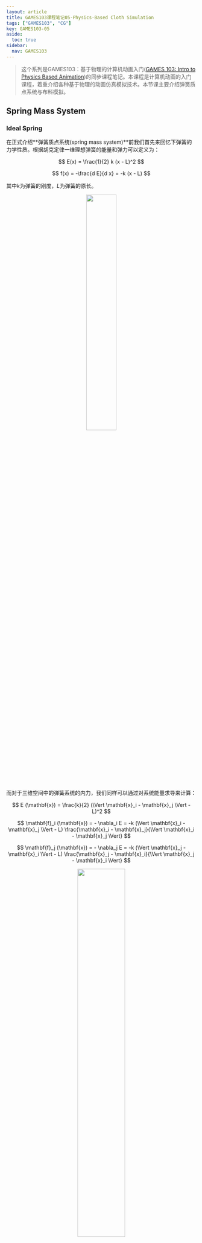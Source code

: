 ```yaml
---
layout: article
title: GAMES103课程笔记05-Physics-Based Cloth Simulation
tags: ["GAMES103", "CG"]
key: GAMES103-05
aside:
  toc: true
sidebar:
  nav: GAMES103
---
```


> 这个系列是GAMES103：基于物理的计算机动画入门([GAMES 103: Intro to Physics Based Animation](http://games-cn.org/games103/))的同步课程笔记。本课程是计算机动画的入门课程，着重介绍各种基于物理的动画仿真模拟技术。本节课主要介绍弹簧质点系统与布料模拟。
<!--more-->

## Spring Mass System

### Ideal Spring

在正式介绍**弹簧质点系统(spring mass system)**前我们首先来回忆下弹簧的力学性质。根据胡克定律一维理想弹簧的能量和弹力可以定义为：

$$
E(x) = \frac{1}{2} k (x - L)^2
$$

$$
f(x) = -\frac{d E}{d x} = -k (x - L)
$$

其中$k$为弹簧的刚度，$L$为弹簧的原长。

<div align=center>
<img src="https://i.imgur.com/925hRUJ.png" width="40%">
</div>

而对于三维空间中的弹簧系统的内力，我们同样可以通过对系统能量求导来计算：

$$
E (\mathbf{x}) = \frac{k}{2} (\Vert \mathbf{x}_i - \mathbf{x}_j \Vert - L)^2
$$

$$
\mathbf{f}_i (\mathbf{x}) = - \nabla_i E = -k (\Vert \mathbf{x}_i - \mathbf{x}_j \Vert - L) \frac{\mathbf{x}_i - \mathbf{x}_j}{\Vert \mathbf{x}_i - \mathbf{x}_j \Vert}
$$

$$
\mathbf{f}_j (\mathbf{x}) = - \nabla_j E = -k (\Vert \mathbf{x}_j - \mathbf{x}_i \Vert - L) \frac{\mathbf{x}_j - \mathbf{x}_i}{\Vert \mathbf{x}_j - \mathbf{x}_i \Vert}
$$

<div align=center>
<img src="https://i.imgur.com/UfPLCdi.png" width="50%">
</div>

而当系统包含多个弹簧时，系统总能量等于单个弹簧的能量之和，每个点受到的弹力等于与它相连的所有弹簧内力之和：

$$
E = \sum_j \frac{k}{2} (\Vert \mathbf{x}_i - \mathbf{x}_j \Vert - L_j)^2
$$

$$
\mathbf{f}_i (\mathbf{x}) = - \nabla_i E = \sum_j -k (\Vert \mathbf{x}_i - \mathbf{x}_j \Vert - L_j) \frac{\mathbf{x}_i - \mathbf{x}_j}{\Vert \mathbf{x}_i - \mathbf{x}_j \Vert}
$$

<div align=center>
<img src="https://i.imgur.com/p4tnDsG.png" width="30%">
</div>

### Representation

使用弹簧质点系统进行布料仿真时我们需要将布料转化为弹簧构成的网络。除了要在规则的节点之间添加水平和竖直方向的弹簧外我们还需要**对角线方向(diagonal)**以及**弯曲(bending)**弹簧来抵抗布料在不同方向的拉伸和翻折，一些结构化的弹簧网络可参考下图：

<div align=center>
<img src="https://i.imgur.com/W41XsQ4.png" width="70%">
</div>

除了结构化弹簧网格外我们也可以直接使用模型的三角网格来作为弹簧系统。在这种情况下弹簧网络往往是非结构化的，同时还要在网格的内部边上添加对角的弯曲弹簧以抵抗弯曲：

<div align=center>
<img src="https://i.imgur.com/mMtQ4pS.png" width="70%">
</div>

接下来的问题是如何来表示和存储弹簧网络。最直接的想法是使用列表来存储模型的顶点和三角形，然后每个三角形的三条边分别对应三根弹簧。但这种做法的缺陷在于三角网格内部的边会被重复计算，而且没有办法直接表示三角网格内的弯曲弹簧。

<div align=center>
<img src="https://i.imgur.com/FVM1hjw.png" width="80%">
</div>

因此我们需要对三角形的列表进行一些处理：首先将每个三角形用一个三元组来表示，其中前两位表示三角形的两个顶点最后一位为三角形的编号；然后我们对所有的三元组进行排序，这样同一条边对应的不同三角形会排在相邻的位置上；最后把重复的边删除掉就可以得到网格上的所有弹簧。而在删除重复边的过程中我们已经得到了网格内部的边，我们可以利用这些重复的边来构造内部的弯曲弹簧。

<div align=center>
<img src="https://i.imgur.com/2MFqF0Z.png" width="80%">
</div>

### Explicit Integration

有了弹簧网络后我们就可以利用质点动力学的方法来实现布料的仿真，整个系统的计算过程如下：

<div align=center>
<img src="https://i.imgur.com/JiCi1Re.png" width="80%">
</div>

按照上式更新质点速度和位置的方法称为**显式积分(explicit integration)**。显式积分的主要缺陷在于在积分过程中系统的能量可能会发散，这种现象也称为数值**不稳定性(numerical instability)**。要提高系统的稳定性通常可以考虑缩减时间步长$\Delta t$，但这样做会降低仿真的效率。因此现代计算机模拟中一般不会使用显式积分的方式。

### Implicit Integration

和显式积分相比**隐式积分(implicit integration)**具有更好的数值稳定性。在[Rigid Body Dynamics](/2021/11/18/GAMES103-NOTES-03.html#integration-methods)一节中我们已经介绍过隐式积分的基本概念，对应的积分公式为：

$$
\mathbf{v}^{[1]} = \mathbf{v}^{[0]} + \Delta t \mathbf{M}^{-1} \mathbf{f}^{[1]}
$$

$$
\mathbf{x}^{[1]} = \mathbf{x}^{[0]} + \Delta t \mathbf{v}^{[1]}
$$

通过交换计算顺序，上式也可以等价地表示为：

$$
\mathbf{x}^{[1]} = \mathbf{x}^{[0]} + \Delta t \mathbf{v}^{[0]} + \Delta t^2 \mathbf{M}^{-1} \mathbf{f}^{[1]}
$$

$$
\mathbf{v}^{[1]} = \frac{\mathbf{x}^{[1]} - \mathbf{x}^{[0]}}{\Delta t}
$$

#### Newton-Raphson Method

假设外力$\mathbf{f}$只与质点的位置有关，则隐式积分等价于求解方程：

$$
\mathbf{x}^{[1]} = \mathbf{x}^{[0]} + \Delta t \mathbf{v}^{[0]} + \Delta t^2 \mathbf{M}^{-1} \mathbf{f} (\mathbf{x}^{[1]})
$$

进一步还可以证明它还等价于求解如下定义的优化问题：

$$
\mathbf{x}^{[1]} = \arg \min \frac{1}{2 \Delta t^2} \Vert \mathbf{x} - \mathbf{x}^{[0]} - \Delta t \mathbf{v}^{[0]} \Vert_\mathbf{M} + E(\mathbf{x})
$$

$$
\Vert \mathbf{x} \Vert_\mathbf{M} = \mathbf{x}^T \mathbf{M} \mathbf{x}
$$

证明方法很简单，只需要对优化函数求导并让导数取0即可：

$$
\begin{aligned}
\frac{d F}{d \mathbf{x}} &= \frac{d}{d \mathbf{x}} \frac{1}{2 \Delta t^2} \Vert \mathbf{x} - \mathbf{x}^{[0]} - \Delta t \mathbf{v}^{[0]} \Vert_\mathbf{M} + E(\mathbf{x}) \\
&= \frac{1}{\Delta t^2} \mathbf{M} (\mathbf{x} - \mathbf{x}^{[0]} - \Delta t \mathbf{v}^{[0]}) - \mathbf{f} (\mathbf{x}) \\
&= \mathbf{0}
\end{aligned}
$$

$$
\mathbf{x} - \mathbf{x}^{[0]} - \Delta t \mathbf{v}^{[0]} - \Delta t^2 \mathbf{M}^{-1} \mathbf{f} (\mathbf{x}) = \mathbf{0}
$$

$$
\mathbf{x} = \mathbf{x}^{[0]} + \Delta t \mathbf{v}^{[0]} + \Delta t^2 \mathbf{M}^{-1} \mathbf{f} (\mathbf{x})
$$

因此我们可以将隐式积分转换为求解一个非线性优化问题。求解非线性优化问题的基本方法是**Newton-Raphson迭代(Newton-Raphson method)**，也称为**Newtown metohd**，它的基本思想是对优化目标的梯度进行线性化来计算增量$\Delta \mathbf{x}$，然后不断迭代直到收敛：

<div align=center>
<img src="https://i.imgur.com/LFJVo4W.png" width="60%">
</div>

回到我们的弹簧系统，我们需要计算出$F(\mathbf{x})$的二阶导数：

$$
\frac{d^2 F}{d \mathbf{x}^2} = \frac{1}{\Delta t^2} \mathbf{M} + \mathbf{H}
$$

其中$\mathbf{H}$为弹簧系统的Hessian矩阵：

$$
\mathbf{H} (\mathbf{x}) = 
\sum_{e = \{ i, j \}} 
\begin{bmatrix}
\frac{\partial^2 E}{\partial \mathbf{x}_i^2} & \frac{\partial^2 E}{\partial \mathbf{x}_i \partial \mathbf{x}_j} \\
\frac{\partial^2 E}{\partial \mathbf{x}_i \partial \mathbf{x}_j} & \frac{\partial^2 E}{\partial \mathbf{x}_j^2}
\end{bmatrix}
=
\sum_{e = \{ i, j \}} 
\begin{bmatrix}
\mathbf{H}_e & -\mathbf{H}_e \\
-\mathbf{H}_e & \mathbf{H}_e
\end{bmatrix}
$$

其中，

$$
\mathbf{H}_e = k \frac{\mathbf{x}_{ij} \mathbf{x}_{ij}^T}{\Vert \mathbf{x}_{ij} \Vert^2} + k \bigg(1 - \frac{L}{\Vert \mathbf{x}_{ij} \Vert} \bigg) \bigg(\mathbf{I} - \frac{\mathbf{x}_{ij} \mathbf{x}_{ij}^T}{\Vert \mathbf{x}_{ij} \Vert^2} \bigg)
$$

$$
\mathbf{x}_{ij} = \mathbf{x}_i - \mathbf{x}_j
$$

我们把$F(\mathbf{x})$的梯度和Hessian矩阵带入迭代公式就得到了整个弹簧质点系统的状态更新方法：

<div align=center>
<img src="https://i.imgur.com/m8bXj7n.png" width="80%">
</div>

这样我们只需要通过求解线性方程组就能够实现整个仿真过程。不过需要注意的是Newton-Raphson迭代不能保证一定能收敛到最小值，实际上它只能保证收敛到局部极值，要判断收敛到极大值还是极小值还需要借助$F(\mathbf{x})$的Hessian矩阵：当Hessian矩阵为正定矩阵时为极小值，负定时为极大值：

<div align=center>
<img src="https://i.imgur.com/KGpSxBI.png" width="80%">
</div>

显然我们希望系统的Hessian矩阵永远是正定的，这样我们总能找到最小值点。那么整个优化函数的Hessian矩阵究竟如何呢？我们首先来看一眼$\mathbf{H}_e$矩阵的形式：$\mathbf{H}_e$矩阵可以看成两个矩阵的和，其中第一项是一个半正定矩阵而第二项在弹簧处于压缩的状态时是一个半负定的矩阵：

<div align=center>
<img src="https://i.imgur.com/pYtN1z4.png" width="60%">
</div>

这种形式就导致整个Hessian矩阵在弹簧处于压缩时可能是非正定的：

<div align=center>
<img src="https://i.imgur.com/gfyI5cL.png" width="60%">
</div>

当Hessian矩阵出现非正定的情况时整个系统可能存在多个极小值，从力学角度上来看这表示当弹簧出现压缩时可能会出现多个能量极小值位置，它们都是系统的可行解：

<div align=center>
<img src="https://i.imgur.com/iDTv9QM.png" width="70%">
</div>

如果要保证Hessian矩阵在求解时是正定的，一般可以考虑减小时间步长$\Delta t$或者在出现压缩时丢掉$\mathbf{H}_e$矩阵的第二项。

<div align=center>
<img src="https://i.imgur.com/S01uVc7.png" width="70%">
</div>

#### Jacobi Method

最后我们来考虑如何求解线性方程组$\mathbf{A} \Delta \mathbf{x} = \mathbf{b}$，最基本的解法是**Jacobi迭代(Jacobi method)**：

<div align=center>
<img src="https://i.imgur.com/uV1lh69.png" width="70%">
</div>

<div align=center>
<img src="https://i.imgur.com/rmrDvJ0.png" width="70%">
</div>

除此之外也可以使用一些直接解法或是其它的迭代解法来进行计算：

<div align=center>
<img src="https://i.imgur.com/8jtICTD.png" width="70%">
</div>

## Bending and Locking Issues

### The Bending Spring Issue

使用弹簧质点系统进行仿真时的一个主要缺陷在于**弯曲(bending)**。假设有如下图所示的弹簧质点系统，其中蓝色线为弯曲弹簧。当$\mathbf{x}_1$和$\mathbf{x}_2$绕$\mathbf{x}_0$进行弯曲时，弯曲弹簧的长度不会发生明显变化，因此几乎不会产生抵抗弯曲的弹力。这种现象说明当弹簧质点系统位于一个平面上时，整个系统几乎无法抵抗出平面方向上的弯曲，而显然这与现实生活中的纸张、布料等材质是不符的。

<div align=center>
<img src="https://i.imgur.com/N1VIgVC.png" width="60%">
</div>

因此我们需要额外添加抵抗出平面弯曲的内力。一种简单的做法是假设内力与两个三角形平面的夹角有关，两个面的法向夹角越大抵抗弯曲的内力就越大，这种方法称为**二面角模型(dihedral angle model)**。在二面角模型中每个二面角对应4个节点上的内力，这些内力都是二面角$\theta$的函数$\mathbf{f}_i = f(\theta) \mathbf{u}_i$，而且它们在几何上需要满足约束：

- $\mathbf{u}_1$和$\mathbf{u}_2$的方向需要与所在三角形的法向相同；
- $\mathbf{u}_3$和$\mathbf{u}_4$不会使弹簧伸长，因此$\mathbf{u}_4 - \mathbf{u}_3$需要垂直于所在边，即$(\mathbf{u}_4 - \mathbf{u}_3) \perp \mathbf{n}_1, \mathbf{n}_2$；
- 系统的内力为$\mathbf{0}$，即$\mathbf{u}_1 + \mathbf{u}_2 + \mathbf{u}_3 + \mathbf{u}_4 = \mathbf{0}$，因此$\mathbf{u}_3$和$\mathbf{u}_4$必为$\mathbf{n}_1$和$\mathbf{n}_2$的线性组合。

<div align=center>
<img src="https://i.imgur.com/GRTfwIi.png" width="30%">
</div>

求解这个系统得到每个顶点上内力的方向和大小如下：

<div align=center>
<img src="https://i.imgur.com/vPMFJk1.png" width="70%">
</div>

<div align=center>
<img src="https://i.imgur.com/5LGk3rH.png" width="70%">
</div>

二面角模型通过计算系统内力来实现仿真，比较适合显式积分来求解。相对地，二面角模型很难计算能量项以及导数，因此基本不会使用隐式积分来求解。

除了二面角模型外还可以使用**二次弯曲模型(quadratic bending model)**来处理。此时我们假设系统的初始状态为平面，而且在仿真过程中系统基本会发生拉伸，这样可以定义系统的能量为：

<div align=center>
<img src="https://i.imgur.com/QmnzV5X.png" width="70%">
</div>

由于能量项具有二次的形式，我们可以方便地计算出系统内力和Hessian矩阵：

$$
\mathbf{f} (\mathbf{x}) = -\nabla E(\mathbf{x}) = -\mathbf{Q}
\begin{bmatrix}
\mathbf{x}_0 \\ \mathbf{x}_1 \\ \mathbf{x}_3 \\ \mathbf{x}_4
\end{bmatrix}
$$

$$
\mathbf{H} (\mathbf{x}) = \frac{\partial^2 E}{\partial \mathbf{x}^2} = \mathbf{Q}
$$

显然二次弯曲模型非常适合隐式积分，但需要注意当系统存在不能忽略的拉伸或是初始状态不是平面时需要对能量进行修正。

### The Locking Issue

布料的力学性质之一是它具有很强的抗拉刚度但它的抗弯刚度却很小，在日常生活中我们可以轻松地弯曲衣物但对它进行拉伸却非常困难。使用弹簧质点系统来模拟布料的这种力学行为容易出现**锁死(locking)**的问题：假设有如下图所示的弹簧质点系统，当弹簧刚度很大时我们仍然可以沿左图虚线方向来进行翻折，但不能沿右图的虚线方向来翻折，即系统的弯曲被锁死了。

<div align=center>
<img src="https://i.imgur.com/ZwtLJqp.png" width="70%">
</div>

锁死现象的本质是我们的弹簧系统有过多的约束，这导致了进行仿真时系统的自由度不够。对于三角形网格(流形)，根据欧拉公式有：

$$
\vert E \vert = 3 \times \vert V \vert - 3 - \vert E_\text{boundary} \vert
$$

使用弹簧质点系统进行仿真时的变量数为$3 \vert V \vert$，边构成的约束为$\vert E \vert$，因此整个系统的自由度为：

$$
3 \vert V \vert - \vert E \vert = 3 + \vert E_\text{boundary} \vert
$$

这说明使用弹簧质点系统进行仿真时的自由度是不够的，因此在弹簧刚度比较大或是网格的分辨率比较低的情况下需要额外注意。

## Constrained Approaches

## Co-rotational FEM

## Reference

- [Lecture 5: Physics-Based Cloth Simulation](https://www.bilibili.com/video/BV12Q4y1S73g?p=5)
- [Lecture 6: Constrained Approaches: PBD, PD and others](https://www.bilibili.com/video/BV12Q4y1S73g?p=6)
- [Wikipedia: Newton's method](https://en.wikipedia.org/wiki/Newton%27s_method)
- [Wikipedia: Jacobi method](https://en.wikipedia.org/wiki/Jacobi_method)